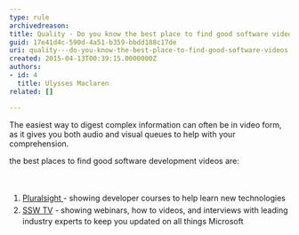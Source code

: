 ```yaml
---
type: rule
archivedreason: 
title: Quality - Do you know the best place to find good software videos?
guid: 17e41d4c-590d-4a51-b359-bbdd188c17de
uri: quality---do-you-know-the-best-place-to-find-good-software-videos
created: 2015-04-13T00:39:15.0000000Z
authors:
- id: 4
  title: Ulysses Maclaren
related: []

---
```



​​The easiest way to digest complex information can often be in video form, as it gives you both audio and visual queues to help with your comprehension.&#160;<div>the best places to find good software development videos are&#58;</div>
<br><excerpt class='endintro'></excerpt><br>
<ol><li><span style="line-height&#58;1.6;">​</span><span style="line-height&#58;1.6;"><a href="http&#58;//www.pluralsight.com/">Pluralsight </a>- showing developer courses to help learn new technologies</span><span style="line-height&#58;1.6;">​</span><br></li><li><span style="line-height&#58;1.6;"><a href="http&#58;//tv.ssw.com.au/">SSW TV</a> - showing webinars,&#160;​how to videos, and interviews with leading industry​ experts to keep you updated on all things Microsoft</span></li></ol><p><br></p>


